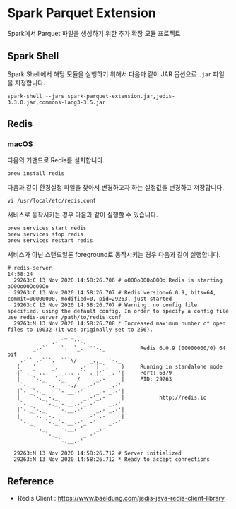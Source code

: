 # Spark Parquet Extension

Spark에서 Parquet 파일을 생성하기 위한 추가 확장 모듈 프로젝트

## Spark Shell

Spark Shell에서 해당 모듈을 실행하기 위해서 다음과 같이 JAR 옵션으로 `.jar` 파일을 지정합니다.

```
spark-shell --jars spark-parquet-extension.jar,jedis-3.3.0.jar,commons-lang3-3.5.jar
```

## Redis

### macOS

다음의 커맨드로 Redis를 설치합니다.

```
brew install redis
```

다음과 같이 환경설정 파일을 찾아서 변경하고자 하는 설정값을 변경하고 저장합니다.

```
vi /usr/local/etc/redis.conf
```

서비스로 동작시키는 경우 다음과 같이 실행할 수 있습니다.

```
brew services start redis
brew services stop redis
brew services restart redis
```

서비스가 아닌 스탠드얼론 foreground로 동작시키는 경우 다음과 같이 실행합니다.

```
# redis-server                                                                                                                                                                  14:58:24 
  29263:C 13 Nov 2020 14:58:26.706 # oO0OoO0OoO0Oo Redis is starting oO0OoO0OoO0Oo
  29263:C 13 Nov 2020 14:58:26.707 # Redis version=6.0.9, bits=64, commit=00000000, modified=0, pid=29263, just started
  29263:C 13 Nov 2020 14:58:26.707 # Warning: no config file specified, using the default config. In order to specify a config file use redis-server /path/to/redis.conf
  29263:M 13 Nov 2020 14:58:26.708 * Increased maximum number of open files to 10032 (it was originally set to 256).
                  _._                                                  
             _.-``__ ''-._                                             
        _.-``    `.  `_.  ''-._           Redis 6.0.9 (00000000/0) 64 bit
    .-`` .-```.  ```\/    _.,_ ''-._                                   
   (    '      ,       .-`  | `,    )     Running in standalone mode
   |`-._`-...-` __...-.``-._|'` _.-'|     Port: 6379
   |    `-._   `._    /     _.-'    |     PID: 29263
    `-._    `-._  `-./  _.-'    _.-'                                   
   |`-._`-._    `-.__.-'    _.-'_.-'|                                  
   |    `-._`-._        _.-'_.-'    |           http://redis.io        
    `-._    `-._`-.__.-'_.-'    _.-'                                   
   |`-._`-._    `-.__.-'    _.-'_.-'|                                  
   |    `-._`-._        _.-'_.-'    |                                  
    `-._    `-._`-.__.-'_.-'    _.-'                                   
        `-._    `-.__.-'    _.-'                                       
            `-._        _.-'                                           
                `-.__.-'                                               
  
  29263:M 13 Nov 2020 14:58:26.712 # Server initialized
  29263:M 13 Nov 2020 14:58:26.712 * Ready to accept connections
```

## Reference

* Redis Client : https://www.baeldung.com/jedis-java-redis-client-library